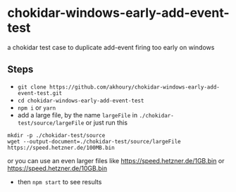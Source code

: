 # chokidar-windows-early-add-event-test
a chokidar test case to duplicate add-event firing too early on windows

## Steps

* `git clone https://github.com/akhoury/chokidar-windows-early-add-event-test.git`
* `cd chokidar-windows-early-add-event-test`
* `npm i` or `yarn`
* add a large file, by the name `largeFile` in `./chokidar-test/source/largeFile` or just run this

```
mkdir -p ./chokidar-test/source
wget --output-document=./chokidar-test/source/largeFile https://speed.hetzner.de/100MB.bin
```

or you can use an even larger files like https://speed.hetzner.de/1GB.bin or https://speed.hetzner.de/10GB.bin

* then `npm start` to see results

